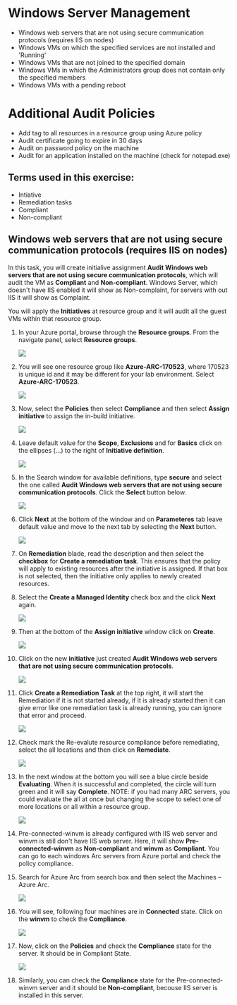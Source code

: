 # Windows Server Management
  * Windows web servers that are not using secure communication protocols (requires IIS on nodes) 
  * Windows VMs on which the specified services are not installed and 'Running' 
  * Windows VMs that are not joined to the specified domain 
  * Windows VMs in which the Administrators group does not contain only the specified members 
  * Windows VMs with a pending reboot
  
# Additional Audit Policies
  * Add tag to all resources in a resource group using Azure policy 
  * Audit certificate going to expire in 30 days 
  * Audit on password policy on the machine 
  * Audit for an application installed on the machine (check for notepad.exe)
  
## Terms used in this exercise:
   * Intiative
   * Remediation tasks
   * Compliant
   * Non-compliant

## Windows web servers that are not using secure communication protocols (requires IIS on nodes)

In this task, you will create initialive assignment **Audit Windows web servers that are not using secure communication protocols**, which will audit the VM as **Compliant** and **Non-compliant**. Windows Server, which doesn't have IIS enabled it will show as Non-complaint, for servers with out IIS it will show as Complaint.

You will apply the **Initiatives** at resource group and it will audit all the guest VMs within that resource group.

1. In your Azure portal, browse through the **Resource groups**. From the navigate panel, select **Resource groups**.

   ![](./images/lunchResourceGroup.png)

1. You will see one resource group like **Azure-ARC-170523**, where 170523 is unique id and it may be different for your lab
environment. Select **Azure-ARC-170523**.

   ![](./images/azure-arc-170523.png) 
   
1. Now, select the **Policies** then select **Compliance** and then select **Assign initiative** to assign the in-build initiative.
   
   ![](./images/gotointiative.png)
   
1. Leave default value for the **Scope**, **Exclusions** and for **Basics** click on the ellipses (…) to the right of **Initiative definition**.

   ![](./images/selectdefination.png)
   
1. In the Search window for available definitions, type **secure** and select the one called **Audit Windows web servers that are not using secure communication protocols**. Click the **Select** button below.

   ![](./images/selectsecurecommunicationprotocols.png)
   
1. Click **Next** at the bottom of the window and on **Parameteres** tab leave default value and move to the next tab by selecting the **Next** button.

   ![](./images/nexttoparameter.png)
    
1. On **Remediation** blade, read the description and then select the **checkbox** for **Create a remediation task**. This ensures that the policy will apply to existing resources after the initiative is assigned. If that box is not selected, then the initiative only applies to newly created resources.

1. Select the **Create a Managed Identity** check box and the click **Next** again.

   ![](./images/nexttoparameter.png)
   
1. Then at the bottom of the **Assign initiative** window click on **Create**.

   ![](./images/createsecureinitiative.png)
   
1. Click on the new **initiative** just created **Audit Windows web servers that are not using secure communication protocols**.

   ![](./images/createsecureinitiative.png)
   
1. Click **Create a Remediation Task** at the top right, it will start the Remediation if it is not started already, if it is already started then it can give error like one remediation task is already running, you can ignore that error and proceed.

   ![](./images/remediation.png)
   
1. Check mark the Re-evalute resource compliance before remediating, select the all locations and then click on **Remediate**.

   ![](./images/newremediation.png)
   
1. In the next window at the bottom you will see a blue circle beside **Evaluating**. When it is successful and completed, the circle will turn green and it will say **Complete**. NOTE: if you had many ARC servers, you could evaluate the all at once but changing the scope to select one of more locations or all within a resource group.

   ![](./images/evaluating.png)
    
1. Pre-connected-winvm is already configured with IIS web server and winvm is still don't have IIS web server. Here, it will show **Pre-connected-winvm** as **Non-compliant** and **winvm** as **Compliant**. You can go to each windows Arc servers from Azure portal and check the policy compliance.

1. Search for Azure Arc from search box and then select the Machines – Azure Arc.

   ![](./images/azure-arc-1778.png)
 
1. You will see, following four machines are in **Connected** state. Click on the **winvm** to check the **Compliance**.

   ![](./images/arcmachine.png)
   
1. Now, click on the **Policies** and check the **Compliance** state for the server. It should be in Compliant State.

   ![](./images/checkpreconnectedwinvmiiscompliance.png)
   
1. Similarly, you can check the **Compliance** state for the Pre-connected-winvm server and it should be **Non-compliant**, becouse IIS server is installed in this server.






 



